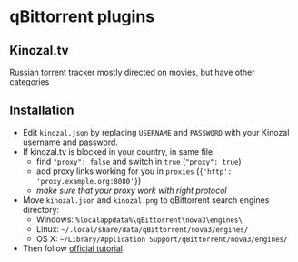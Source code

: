 # qBittorrent plugins

## Kinozal.tv
Russian torrent tracker mostly directed on movies, but have other categories

## Installation
* Edit `kinozal.json` by replacing `USERNAME` and `PASSWORD` with your Kinozal username and password.
* If kinozal.tv is blocked in your country, in same file:
  * find `"proxy": false` and switch in `true` (`"proxy": true`)
  * add proxy links working for you in `proxies` (`{'http': 'proxy.example.org:8080'}`) 
  * *make sure that your proxy work with right protocol*
* Move `kinozal.json` and `kinozal.png` to qBittorrent search engines directory:
  * Windows: `%localappdata%\qBittorrent\nova3\engines\`
  * Linux: `~/.local/share/data/qBittorrent/nova3/engines/`
  * OS X: `~/Library/Application Support/qBittorrent/nova3/engines/`
* Then follow [official tutorial](https://github.com/qbittorrent/search-plugins/wiki/How-to-write-a-search-plugin).
